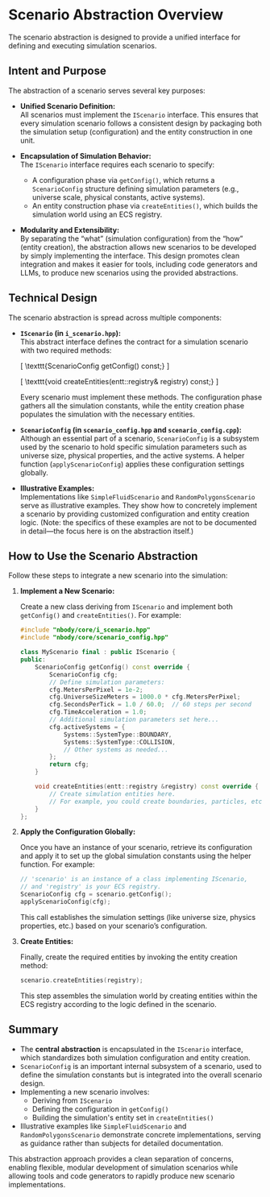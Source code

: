 # Scenario Abstraction Overview

The scenario abstraction is designed to provide a unified interface for defining and executing simulation scenarios.

## Intent and Purpose

The abstraction of a scenario serves several key purposes:

- **Unified Scenario Definition:**  
  All scenarios must implement the `IScenario` interface. This ensures that every simulation scenario follows a consistent design by packaging both the simulation setup (configuration) and the entity construction in one unit.

- **Encapsulation of Simulation Behavior:**  
  The `IScenario` interface requires each scenario to specify:
  - A configuration phase via `getConfig()`, which returns a `ScenarioConfig` structure defining simulation parameters (e.g., universe scale, physical constants, active systems).
  - An entity construction phase via `createEntities()`, which builds the simulation world using an ECS registry.

- **Modularity and Extensibility:**  
  By separating the “what” (simulation configuration) from the “how” (entity creation), the abstraction allows new scenarios to be developed by simply implementing the interface. This design promotes clean integration and makes it easier for tools, including code generators and LLMs, to produce new scenarios using the provided abstractions.

## Technical Design

The scenario abstraction is spread across multiple components:

- **`IScenario` (in `i_scenario.hpp`):**  
  This abstract interface defines the contract for a simulation scenario with two required methods:

  \[
  \texttt{ScenarioConfig getConfig() const;}
  \]

  \[
  \texttt{void createEntities(entt::registry\& registry) const;}
  \]

  Every scenario must implement these methods. The configuration phase gathers all the simulation constants, while the entity creation phase populates the simulation with the necessary entities.

- **`ScenarioConfig` (in `scenario_config.hpp` and `scenario_config.cpp`):**  
  Although an essential part of a scenario, `ScenarioConfig` is a subsystem used by the scenario to hold specific simulation parameters such as universe size, physical properties, and the active systems. A helper function (`applyScenarioConfig`) applies these configuration settings globally.

- **Illustrative Examples:**  
  Implementations like `SimpleFluidScenario` and `RandomPolygonsScenario` serve as illustrative examples. They show how to concretely implement a scenario by providing customized configuration and entity creation logic. (Note: the specifics of these examples are not to be documented in detail—the focus here is on the abstraction itself.)

## How to Use the Scenario Abstraction

Follow these steps to integrate a new scenario into the simulation:

1. **Implement a New Scenario:**

   Create a new class deriving from `IScenario` and implement both `getConfig()` and `createEntities()`. For example:

   ```cpp:src/scenarios/my_scenario.cpp
   #include "nbody/core/i_scenario.hpp"
   #include "nbody/core/scenario_config.hpp"

   class MyScenario final : public IScenario {
   public:
       ScenarioConfig getConfig() const override {
           ScenarioConfig cfg;
           // Define simulation parameters:
           cfg.MetersPerPixel = 1e-2;
           cfg.UniverseSizeMeters = 1000.0 * cfg.MetersPerPixel;
           cfg.SecondsPerTick = 1.0 / 60.0;  // 60 steps per second
           cfg.TimeAcceleration = 1.0;
           // Additional simulation parameters set here...
           cfg.activeSystems = {
               Systems::SystemType::BOUNDARY,
               Systems::SystemType::COLLISION,
               // Other systems as needed...
           };
           return cfg;
       }

       void createEntities(entt::registry &registry) const override {
           // Create simulation entities here.
           // For example, you could create boundaries, particles, etc.
       }
   };
   ```

2. **Apply the Configuration Globally:**

   Once you have an instance of your scenario, retrieve its configuration and apply it to set up the global simulation constants using the helper function. For example:

   ```cpp:src/some_file.cpp
   // 'scenario' is an instance of a class implementing IScenario,
   // and 'registry' is your ECS registry.
   ScenarioConfig cfg = scenario.getConfig();
   applyScenarioConfig(cfg);
   ```

   This call establishes the simulation settings (like universe size, physics properties, etc.) based on your scenario’s configuration.

3. **Create Entities:**

   Finally, create the required entities by invoking the entity creation method:

   ```cpp:src/some_file.cpp
   scenario.createEntities(registry);
   ```

   This step assembles the simulation world by creating entities within the ECS registry according to the logic defined in the scenario.

## Summary

- The **central abstraction** is encapsulated in the `IScenario` interface, which standardizes both simulation configuration and entity creation.
- `ScenarioConfig` is an important internal subsystem of a scenario, used to define the simulation constants but is integrated into the overall scenario design.
- Implementing a new scenario involves:
  - Deriving from `IScenario`
  - Defining the configuration in `getConfig()`
  - Building the simulation's entity set in `createEntities()`
- Illustrative examples like `SimpleFluidScenario` and `RandomPolygonsScenario` demonstrate concrete implementations, serving as guidance rather than subjects for detailed documentation.

This abstraction approach provides a clean separation of concerns, enabling flexible, modular development of simulation scenarios while allowing tools and code generators to rapidly produce new scenario implementations.